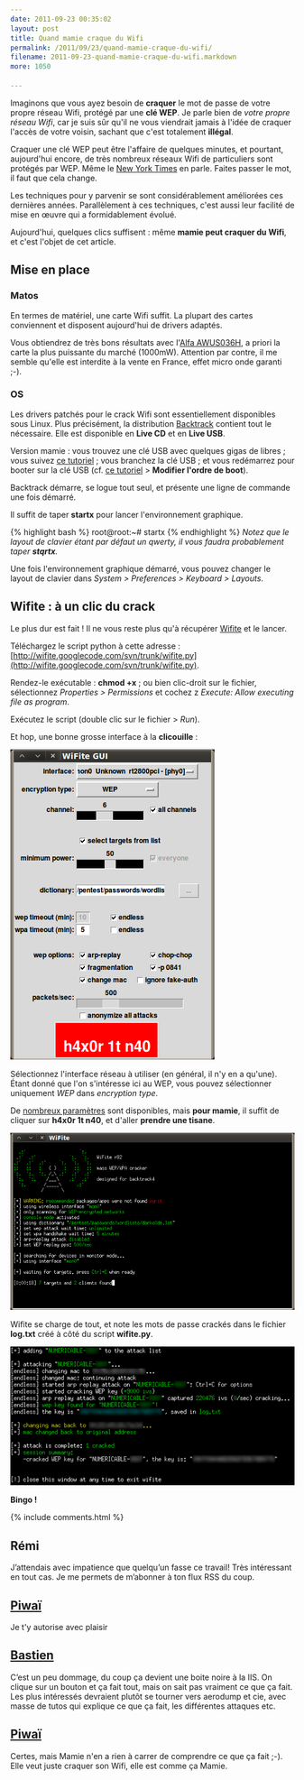 ```yaml
---
date: 2011-09-23 00:35:02
layout: post
title: Quand mamie craque du Wifi
permalink: /2011/09/23/quand-mamie-craque-du-wifi/
filename: 2011-09-23-quand-mamie-craque-du-wifi.markdown
more: 1050

---
```

Imaginons que vous ayez besoin de **craquer** le mot de passe de votre propre réseau Wifi, protégé par une **clé WEP**. Je parle bien de _votre propre réseau Wifi_, car je suis sûr qu'il ne vous viendrait jamais à l'idée de craquer l'accès de votre voisin, sachant que c'est totalement **illégal**. 

Craquer une clé WEP peut être l'affaire de quelques minutes, et pourtant, aujourd'hui encore, de très nombreux réseaux Wifi de particuliers sont protégés par WEP. Même le [New York Times](http://www.nytimes.com/2011/02/17/technology/personaltech/17basics.html) en parle. Faites passer le mot, il faut que cela change.

Les techniques pour y parvenir se sont considérablement améliorées ces dernières années. Parallèlement à ces techniques, c'est aussi leur facilité de mise en œuvre qui a formidablement évolué.

Aujourd'hui, quelques clics suffisent : même **mamie peut craquer du Wifi**, et c'est l'objet de cet article.

## Mise en place



### Matos

En termes de matériel, une carte Wifi suffit. La plupart des cartes conviennent et disposent aujourd'hui de drivers adaptés.

Vous obtiendrez de très bons résultats avec l'[Alfa AWUS036H](http://www.amazon.com/s/ref=nb_sb_noss?url=search-alias%3Daps&field-keywords=AWUS036H&x=0&y=0), a priori la carte la plus puissante du marché (1000mW). Attention par contre, il me semble qu'elle est interdite à la vente en France, effet micro onde garanti ;-).


### OS


Les drivers patchés pour le crack Wifi sont essentiellement disponibles sous Linux. Plus précisément, la distribution [Backtrack](http://www.backtrack-linux.org/downloads/) contient tout le nécessaire. Elle est disponible en **Live CD** et en **Live USB**.

Version mamie : vous trouvez une clé USB avec quelques gigas de libres ; vous suivez [ce tutoriel](http://www.backtrack-linux.org/tutorials/usb-live-install/) ; vous branchez la clé USB ; et vous redémarrez pour booter sur la clé USB (cf. [ce tutoriel](http://www.siteduzero.com/tutoriel-3-12696-tester-et-installer-ubuntu.html#ss_part_2) > **Modifier l'ordre de boot**).

Backtrack démarre, se logue tout seul, et présente une ligne de commande une fois démarré.

Il suffit de taper **startx** pour lancer l'environnement graphique. 

{% highlight bash %}
root@root:~# startx
{% endhighlight %}
_Notez que le layout de clavier étant par défaut un qwerty, il vous faudra probablement taper **stqrtx**._

Une fois l'environnement graphique démarré, vous pouvez changer le layout de clavier dans _System > Preferences > Keyboard > Layouts_.


## Wifite : à un clic du crack


Le plus dur est fait ! Il ne vous reste plus qu'à récupérer [Wifite](http://code.google.com/p/wifite/) et le lancer.

Téléchargez le script python à cette adresse : [http://wifite.googlecode.com/svn/trunk/wifite.py](http://wifite.googlecode.com/svn/trunk/wifite.py).

Rendez-le exécutable : **chmod +x** ; ou bien clic-droit sur le fichier, sélectionnez _Properties > Permissions_ et cochez
z _Execute: Allow executing file as program_.

Exécutez le script (double clic sur le fichier > _Run_).

Et hop, une bonne grosse interface à la **clicouille** :

![](/static/blog_img/wifite1.png)

Sélectionnez l'interface réseau à utiliser (en général, il n'y en a qu'une). Étant donné que l'on s'intéresse ici au WEP, vous pouvez sélectionner uniquement _WEP_ dans _encryption type_.

De [nombreux paramètres](http://code.google.com/p/wifite/) sont disponibles, mais **pour mamie**, il suffit de cliquer sur **h4x0r 1t n40**, et d'aller **prendre une tisane**.

![](/static/blog_img/wifite2.png)

Wifite se charge de tout, et note les mots de passe crackés dans le fichier **log.txt** créé à côté du script **wifite.py**.

![](/static/blog_img/wifite3.png)

**Bingo !**

{% include comments.html %}

## Rémi
J’attendais avec impatience que quelqu’un fasse ce travail! Très intéressant en tout cas. Je me permets de m’abonner à ton flux RSS du coup.

## [Piwaï](/contact.html)
Je t'y autorise avec plaisir

## [Bastien](http://blog.excilys.com/)
C’est un peu dommage, du coup ça devient une boite noire à la IIS. On clique sur un bouton et ça fait tout, mais on sait pas vraiment ce que ça fait. Les plus intéressés devraient plutôt se tourner vers aerodump et cie, avec masse de tutos qui explique ce que ça fait, les différentes attaques etc.

## [Piwaï](/contact.html)
Certes, mais Mamie n'en a rien à carrer de comprendre ce que ça fait ;-). Elle veut juste craquer son Wifi, elle est comme ça Mamie.